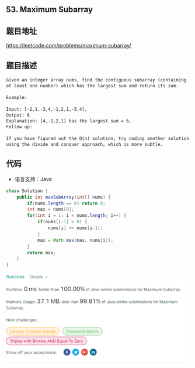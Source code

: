 ## 53. Maximum Subarray

## 题目地址
https://leetcode.com/problems/maximum-subarray/

## 题目描述
```
Given an integer array nums, find the contiguous subarray (containing at least one number) which has the largest sum and return its sum.

Example:

Input: [-2,1,-3,4,-1,2,1,-5,4],
Output: 6
Explanation: [4,-1,2,1] has the largest sum = 6.
Follow up:

If you have figured out the O(n) solution, try coding another solution using the divide and conquer approach, which is more subtle.
```


## 代码
* 语言支持：Java

```java
class Solution {
    public int maxSubArray(int[] nums) {
        if(nums.length == 0) return 0;
        int max = nums[0];
        for(int i = 1; i < nums.length; i++) {
            if(nums[i-1] > 0) {
                nums[i] += nums[i-1];
            }
            max = Math.max(max, nums[i]);
        }
        return max;
    }
}
```
![](../../static-file/problems/leetcode.com_problems_maximum-subarray_submissions_.png)